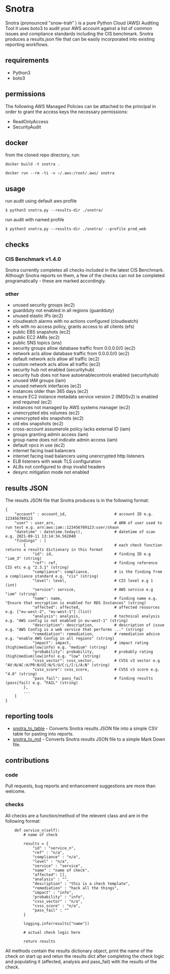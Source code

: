 # Snotra
Snotra (pronounced "snow-trah” ) is a pure Python Cloud (AWS) Auditing Tool it uses boto3 to audit your AWS account against a list of common issues and compliance standards including the CIS benchmark. Snotra produces a results.json file that can be easily incorporated into existing reporting workflows.

## requirements
* Python3
* boto3

## permissions
The following AWS Managed Policies can be attached to the principal in order to grant the access keys the necessary permissions:
* ReadOnlyAccess
* SecurityAudit

## docker
from the cloned repo directory, run:

`docker build -t snotra .`

`docker run --rm -ti -v ~/.aws:/root/.aws/ snotra`

## usage
run audit using default aws profile

`$ python3 snotra.py --results-dir ./snotra/`

run audit with named profile

`$ python3 snotra.py --results-dir ./snotra/ --profile prod_web`


## checks
### CIS Benchmark v1.4.0
Snotra currently completes all checks included in the latest CIS Benchmark. Although Snotra reports on them, a few of the checks can not be completed programatically - these are marked accordingly.

### other
* unused security groups (ec2)
* guardduty not enabled in all regions (guardduty)
* unused elastic IPs (ec2)
* cloudwatch alarms with no actions configured (cloudwatch)
* efs with no access policy, grants access to all clients (efs)
* public EBS snapshots (ec2)
* public EC2 AMIs (ec2)
* public SNS topics (sns)
* security groups allow database traffic from 0.0.0.0/0 (ec2)
* network acls allow database traffic from 0.0.0.0/0 (ec2)
* default network acls allow all traffic (ec2)
* custom network acls allow all traffic (ec2)
* security hub not enabled (securityhub)
* security hub does not have autoenablecontrols enabled (securityhub)
* unused IAM groups (iam)
* unused network interfaces (ec2)
* instances older than 365 days (ec2)
* ensure EC2 instance metadata service version 2 (IMDSv2) is enabled and required (ec2)
* instances not managed by AWS systems manager (ec2)
* unencrypted ebs volumes (ec2)
* unencrypted ebs snapshots (ec2)
* old ebs snapshots (ec2)
* cross-account assumerole policy lacks external ID (iam)
* groups granting admin access (iam)
* group name does not indicate admin access (iam)
* default vpcs in use (ec2)
* internet facing load balancers
* internet facing load balancers using unencrypted http listeners
* ELB listeners with weak TLS configuration
* ALBs not configured to drop invalid headers
* desync mitigation mode not enabled

## results JSON
The results JSON file that Snotra produces is in the following format:
```
{
    "account" : account_id,                     # account ID e.g. 123456789123
    "user" : user_arn,                          # ARN of user used to run test e.g. arn:aws:iam::123456789123:user/shaun
    "datetime" : datetime.today(),              # datetime of scan e.g. 2021-09-11 13:14:34.562040
    "findings" : [
        {                                       # each check function returns a results dictionary in this format
            "id": id,                           # finding ID e.g "iam_3" (string)
            "ref": ref,                         # finding reference CIS etc e.g "2.3.1" (string)
            "compliance": compliance,           # is the finding from a compliance standard e.g. "cis" (string)
            "level": level,                     # CIS level e.g 1 (int)
            "service": service,                 # AWS service e.g "iam" (string)
            "name": name,                       # finding name e.g. "Ensure that encryption is enabled for RDS Instances" (string)
            "affected": affected,               # affected resources e.g. ["eu-west-2", "eu-west-1"] (list)
            "analysis": analysis,               # technical analysis e.g. "AWS config is not enabled in eu-west-1" (string)
            "description": description,         # description of issue e.g. "AWS Config is a web service that performs ..." (string)
            "remediation": remediation,         # remediation advice e.g. "enable AWS Config in all regions" (string)
            "impact": impact,                   # impact rating (high|medium|low|info) e.g. "medium" (string)
            "probability": probability,         # probably rating (high|medium|low|info) e.g. "low" (string)
            "cvss_vector": cvss_vector,         # CVSS v3 vector e.g "AV:N/AC:H/PR:N/UI:N/S:U/C:L/I:L/A:N" (string)
            "cvss_score": cvss_score,           # CVSS v3 score e.g. "4.8" (string)
            "pass_fail": pass_fail              # finding results (pass|fail) e.g. "FAIL" (string)
        },
        ...
    ]
}
```
## reporting tools
* [snotra_to_table](https://github.com/shaunography/snotra_to_table) - Converts Snotra results JSON file into a simple CSV table for pasting into reports.
* [snotra_to_md](https://github.com/shaunography/snotra_to_md) - Converts Snotra results JSON file to a simple Mark Down file.

## contributions
### code
Pull requests, bug reports and enhancement suggestions are more than welcome.

### checks
All checks are a function/method of the relevent class and are in the following format:

```
    def service_n(self):
        # name of check
        
        results = {
            "id" : "service_n",
            "ref" : "n/a",
            "compliance" : "n/a",
            "level" : "n/a",
            "service" : "service",
            "name" : "name of check",
            "affected": [],
            "analysis" : "",
            "description" : "this is a check template",
            "remediation" : "hack all the things",
            "impact" : "info",
            "probability" : "info",
            "cvss_vector" : "n/a",
            "cvss_score" : "n/a",
            "pass_fail" : ""
        }

        logging.info(results["name"])

        # actual check logic here

        return results
```

All methods contain the results dictionary object, print the name of the check on start up and retun the results dict after completing the check logic and populating it (affected, analysis and pass_fail) with the results of the check. 